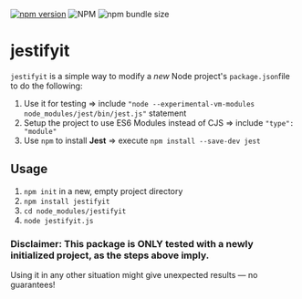 [![npm version](https://badge.fury.io/js/jestifyit.svg)](https://badge.fury.io/js/jestifyit)
![NPM](https://img.shields.io/npm/l/jestifyit)
![npm bundle size](https://img.shields.io/bundlephobia/min/jestifyit)
# jestifyit

`jestifyit` is a simple way to modify a *new* Node project's `package.json`file to do the following:
1. Use it for testing => include `"node --experimental-vm-modules node_modules/jest/bin/jest.js"` statement
2. Setup the project to use ES6 Modules instead of CJS => include `"type": "module"`
3. Use `npm` to install **Jest** => execute `npm install --save-dev jest`

## Usage

1. `npm init` in a new, empty project directory
2. `npm install jestifyit`
3. `cd node_modules/jestifyit`
4. `node jestifyit.js`

### Disclaimer: This package is **ONLY** tested with a newly initialized project, as the steps above imply. 
Using it in any other situation might give unexpected results ― no guarantees!